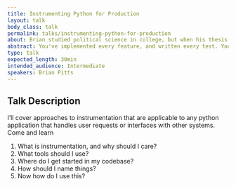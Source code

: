```yaml
---
title: Instrumenting Python for Production
layout: talk
body_class: talk
permalink: talks/instrumenting-python-for-production
about: Brian studied political science in college, but when his thesis contained more python code than prose it was clear where his true loyalties lay. He’s worked in operations roles for the past nince years and currently carries the pager for Mozilla. He lives in Atlanta his wife, son, two cats, and collection of 1990s Unix workstations.
abstract: You've implemented every feature, and written every test. Your code is ready to go to production. But how will you know what it's doing once it's deployed? This talk covers tools and strategies for understand your application's behavior once it's in the cruel hands of your users.
type: talk
expected_length: 30min
intended_audience: Intermediate
speakers: Brian Pitts
---
```


## Talk Description

I’ll cover approaches to instrumentation that are applicable to any python application that handles user requests or interfaces with other systems. Come and learn

1. What is instrumentation, and why should I care?
1. What tools should I use?
1. Where do I get started in my codebase?
1. How should I name things?
1. Now how do I use this?

